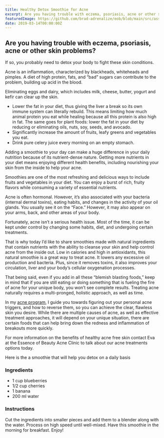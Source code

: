 ```yaml
---
title: Healthy Detox Smoothie for Acne
excerpt: Are you having trouble with eczema, psoriasis, acne or other skin problems? If so, you probably need to detox your body to fight these skin conditions.
featuredImage: https://github.com/brad-adrenalize/eob/blob/main/src/assets/images/detox-smoothie.jpg?raw=true
date: 2019-03-14T00:00:00Z
---
```


## Are you having trouble with eczema, psoriasis, acne or other skin problems?

 If so, you probably need to detox your body to fight these skin conditions.
 
Acne is an inflammation, characterized by blackheads, whiteheads and pimples. A diet of high protein, fats, and “bad” sugars can contribute to the problem, building up acid in the blood.

Eliminating eggs and dairy, which includes milk, cheese, butter, yogurt and kefir can clear up the skin.

- Lower the fat in your diet, thus giving the liver a break so its own immune system can literally rebuild. This means limiting how much animal protein you eat while healing because all this protein is also high in fat. The same goes for plant foods: lower the fat in your diet by reducing or eliminating oils, nuts, soy, seeds, and avocado.
- Significantly increase the amount of fruits, leafy greens and vegetables you eat.
- Drink pure celery juice every morning on an empty stomach.

Adding a smoothie to your day can make a huge difference in your daily nutrition because of its nutrient-dense nature. Getting more nutrients in your diet means enjoying different health benefits, including nourishing your skin from the inside to help your acne.

Smoothies are one of the most refreshing and delicious ways to include fruits and vegetables in your diet. You can enjoy a burst of rich, fruity flavors while consuming a variety of essential nutrients.

Acne is often hormonal. However, it’s also associated with your bacteria (internal dermal toxins), eating habits, and changes in the activity of your oil glands. You usually see it on the “Face.” However, it may also appear on your arms, back, and other areas of your body.

Fortunately, acne isn’t a serious health issue. Most of the time, it can be kept under control by changing some habits, diet, and undergoing certain treatments.

That is why today I’d like to share smoothies made with natural ingredients that contain nutrients with the ability to cleanse your skin and help control acne from the inside out. Low in calories and high in antioxidants, this natural smoothie is a great way to treat acne. It lowers any excessive oil production and bacteria. Plus, since it removes toxins, it also improves your circulation, liver and your body’s cellular oxygenation processes.

That being said, even if you add in all these “blemish blasting foods,” keep in mind that if you are still eating or doing something that is fueling the fire of acne for your unique body, you won’t see complete results. Treating acne naturally requires a multi-pronged, holistic approach, as well as time.

In my [acne program](https://www.essenceofbeauty.ca/holistic-acne-program/ "Holistic Acne Program"), I guide you towards figuring out your personal acne triggers, and how to reverse them, so you can achieve the clear, flawless skin you desire. While there are multiple causes of acne, as well as effective treatment approaches, it will depend on your unique situation, there are certain foods that can help bring down the redness and inflammation of breakouts more quickly.

For more information on the benefits of healthy acne free skin contact Eva at the Essence of Beauty Acne Clinic to talk about our acne treatments options today.

Here is the a smoothie that will help you detox on a daily basis

### Ingredients

- 1 cup blueberries
- 1/2 cup cherries
- 1 banana
- 200 ml water

### Instructions

Cut the ingredients into smaller pieces and add them to a blender along with the water. Process on high speed until well-mixed. Have this smoothie in the morning for breakfast. Enjoy!
